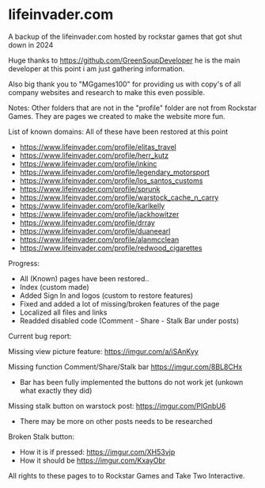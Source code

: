 # lifeinvader.com
A backup of the lifeinvader.com hosted by rockstar games that got shut down in 2024

Huge thanks to https://github.com/GreenSoupDeveloper he is the main developer at this point i am just gathering information.

Also big thank you to "MGgames100" for providing us with copy's of all company websites and research to make this even possible.

Notes:
Other folders that are not in the "profile" folder are not from Rockstar Games. They are pages we created to make the website more fun.


List of known domains:
All of these have been restored at this point
- https://www.lifeinvader.com/profile/elitas_travel
- https://www.lifeinvader.com/profile/herr_kutz
- https://www.lifeinvader.com/profile/inkinc
- https://www.lifeinvader.com/profile/legendary_motorsport
- https://www.lifeinvader.com/profile/los_santos_customs
- https://www.lifeinvader.com/profile/sprunk
- https://www.lifeinvader.com/profile/warstock_cache_n_carry
- https://www.lifeinvader.com/profile/karlkelly 
- https://www.lifeinvader.com/profile/jackhowitzer
- https://www.lifeinvader.com/profile/drray
- https://www.lifeinvader.com/profile/duaneearl
- https://www.lifeinvader.com/profile/alanmcclean
- https://www.lifeinvader.com/profile/redwood_cigarettes

Progress:
- All (Known) pages have been restored..
- Index (custom made)
- Added Sign In and logos (custom to restore features)
- Fixed and added a lot of missing/broken features of the page
- Localized all files and links
- Readded disabled code (Comment - Share - Stalk Bar under posts)

Current bug report:

Missing view picture feature: https://imgur.com/a/iSAnKyy

Missing function Comment/Share/Stalk bar https://imgur.com/8BL8CHx 
- Bar has been fully implemented the buttons do not work jet (unkown what exactly they did)

Missing stalk button on warstock post: https://imgur.com/PIGnbU6 
  - There may be more on other posts needs to be researched

Broken Stalk button:
- How it is if pressed: https://imgur.com/XH53vjp 
- How it should be https://imgur.com/KxayObr 

All rights to these pages to to Rockstar Games and Take Two Interactive.
